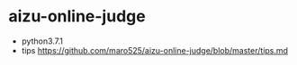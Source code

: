 # aizu-online-judge

- python3.7.1
- tips
https://github.com/maro525/aizu-online-judge/blob/master/tips.md

